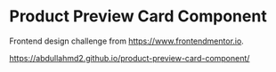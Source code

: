 # Product Preview Card Component
Frontend design challenge from https://www.frontendmentor.io.

https://abdullahmd2.github.io/product-preview-card-component/
